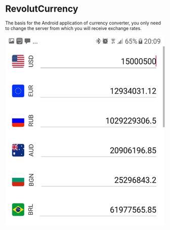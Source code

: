# RevolutCurrency
The basis for the Android application of currency converter, you only need to change the server from which you will receive exchange rates.

<img src="/screenshot1.png" width="518" height="600" />
